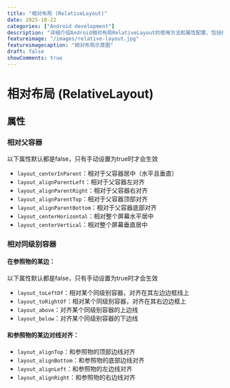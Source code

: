 ```yaml
---
title: "相对布局 (RelativeLayout)"
date: 2025-10-22
categories: ["Android development"]
description: "详细介绍Android相对布局RelativeLayout的使用方法和属性配置，包括相对定位和布局规则"
featureimage: "/images/relative-layout.jpg"
featureimagecaption: "相对布局示意图"
draft: false
showComments: true
---
```


# 相对布局 (RelativeLayout)

## 属性
### 相对父容器

以下属性默认都是false，只有手动设置为true时才会生效
- `layout_centerInParent`：相对于父容器居中（水平且垂直）
- `layout_alignParentLeft`：相对于父容器左对齐
- `layout_alignParentRight`：相对于父容器右对齐
- `layout_alignParentTop`：相对于父容器顶部对齐
- `layout_alignParentBottom`：相对于父容器底部对齐
- `layout_centerHorizontal`：相对整个屏幕水平居中
- `layout_centerVertical`：相对整个屏幕垂直居中

### 相对同级别容器
#### 在参照物的某边：
以下属性默认都是false，只有手动设置为true时才会生效
- `layout_toLeftOf`：相对某个同级别容器，对齐在其左边边框线上
- `layout_toRightOf`：相对某个同级别容器，对齐在其右边边框上
- `layout_above`：对齐某个同级别容器的上边线
- `layout_below`：对齐某个同级别容器的下边线

#### 和参照物的某边对线对齐：
- `layout_alignTop`：和参照物的顶部边线对齐
- `layout_alignBottom`：和参照物的底部边线对齐
- `layout_alignLeft`：和参照物的左边线对齐
- `layout_alignRight`：和参照物的右边线对齐
